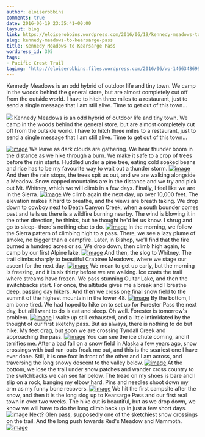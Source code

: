 ```yaml
---
author: eloiserobbins
comments: true
date: 2016-06-19 23:35:41+00:00
layout: blog
link: https://eloiserobbins.wordpress.com/2016/06/19/kennedy-meadows-to-kearsarge-pass/
slug: kennedy-meadows-to-kearsarge-pass
title: Kennedy Meadows to Kearsarge Pass
wordpress_id: 395
tags:
- Pacific Crest Trail
tagimg: 'http://eloiserobbins.files.wordpress.com/2016/06/wp-1466348699011.jpg'
---
```


Kennedy Meadows is an odd hybrid of outdoor life and tiny town. We camp in the woods behind the general store, but are almost completely cut off from the outside world. I have to hitch three miles to a restaurant, just to send a single message that I am still alive. Time to get out of this town...


[![](http://eloiserobbins.files.wordpress.com/2016/06/wp-1466348699011.jpg)](http://eloiserobbins.files.wordpress.com/2016/06/wp-1466348699011.jpg)
Kennedy Meadows is an odd hybrid of outdoor life and tiny town. We camp in the woods behind the general store, but are almost completely cut off from the outside world. I have to hitch three miles to a restaurant, just to send a single message that I am still alive. Time to get out of this town...

[![image](http://eloiserobbins.files.wordpress.com/2016/06/wp-1466348737165.jpg)](http://eloiserobbins.files.wordpress.com/2016/06/wp-1466348737165.jpg)
We leave as dark clouds are gathering. We hear thunder boom in the distance as we hike through a burn. We make it safe to a crop of trees before the rain starts. Huddled under a pine tree, eating cold soaked beans and rice has to be my favourite way to wait out a thunder storm.
[![image](http://eloiserobbins.files.wordpress.com/2016/06/wp-1466349000859.jpg)](http://eloiserobbins.files.wordpress.com/2016/06/wp-1466349000859.jpg)
And then the rain stops, the trees spit us out, and we are walking alongside a Meadow. Snow capped mountains are in the distance and we try and pick out Mt. Whitney, which we will climb in a few days. Finally, I feel like we are in the Sierra.
[![image](http://eloiserobbins.files.wordpress.com/2016/06/wp-1466349339812.jpg)](http://eloiserobbins.files.wordpress.com/2016/06/wp-1466349339812.jpg)
We climb again the next day, up over 10,000 feet. The elevation makes it hard to breathe, and the views are breath taking. We drop down to cowboy next to Death Canyon Creek, when a south bounder comes past and tells us there is a wildfire burning nearby. The wind is blowing it in the other direction, he thinks, but he thought he'd let us know. I shrug and go to sleep- there's nothing else to do.
[![image](http://eloiserobbins.files.wordpress.com/2016/06/wp-1466383965022.jpg)](http://eloiserobbins.files.wordpress.com/2016/06/wp-1466383965022.jpg)
In the morning, we follow the Sierra pattern of climbing high to a pass. There, we see a lazy plume of smoke, no bigger than a campfire. Later, in Bishop, we'll find that the fire burned a hundred acres or so. We drop down, then climb high again, to camp by our first Alpine lake.
[![image](http://eloiserobbins.files.wordpress.com/2016/06/wp-1466384126440.jpg)](http://eloiserobbins.files.wordpress.com/2016/06/wp-1466384126440.jpg)
And then, the slog to Whitney. The trail climbs sharply to beautiful Crabtree Meadows, where we stage our ascent for the next day.
[![image](http://eloiserobbins.files.wordpress.com/2016/06/wp-1466384334680.jpg)](http://eloiserobbins.files.wordpress.com/2016/06/wp-1466384334680.jpg)
We mean to get up early, but the morning is freezing, and it is six thirty before we are walking. Ice coats the trail where streams have frozen. We pass stunning Guitar Lake, and then the switchbacks start. For once, the altitude gives me a break and I breathe deep, passing day hikers. And then we cross one final snow field to the summit of the highest mountain in the lower 48.
[![image](http://eloiserobbins.files.wordpress.com/2016/06/wp-1466384976648.jpg)](http://eloiserobbins.files.wordpress.com/2016/06/wp-1466384976648.jpg)
By the bottom, I am bone tired. We had hoped to hike on to set up for Forester Pass the next day, but all I want to do is eat and sleep. Oh well. Forester is tomorrow's problem.
[![image](http://eloiserobbins.files.wordpress.com/2016/06/wp-1466385160944.jpg)](http://eloiserobbins.files.wordpress.com/2016/06/wp-1466385160944.jpg)
I wake up still exhausted, and a little intimidated by the thought of our first sketchy pass. But as always, there is nothing to do but hike. My feet drag, but soon we are crossing Tyndall Creek and approaching the pass.
[![image](http://eloiserobbins.files.wordpress.com/2016/06/wp-1466385479114.jpg)](http://eloiserobbins.files.wordpress.com/2016/06/wp-1466385479114.jpg)
You can see the ice chute coming, and it terrifies me. After a bad fall on a snow field in Alaska a few years ago, snow crossings with bad run-outs freak me out, and this is the scariest one I have ever done. Still, it is one foot in front of the other and I am across, and traversing the long snowy descent to the valley below.
[![image](http://eloiserobbins.files.wordpress.com/2016/06/wp-1466385712287.jpg)](http://eloiserobbins.files.wordpress.com/2016/06/wp-1466385712287.jpg)
At the bottom, we lose the trail under snow patches and wander cross country to the switchbacks we can see far below. The tread on my shoes is bare and I slip on a rock, banging my elbow hard. Pins and needles shoot down my arm as my funny bone recovers.
[![image](http://eloiserobbins.files.wordpress.com/2016/06/wp-1466385862296.jpg)](http://eloiserobbins.files.wordpress.com/2016/06/wp-1466385862296.jpg)
We hit the first campsite after the snow, and then it is the long slog up to Kearsarge Pass and our first real town in over two weeks. The hike out is beautiful, but as we drop down, we know we will have to do the long climb back up in just a few short days.
[![image](http://eloiserobbins.files.wordpress.com/2016/06/wp-1466386102460.jpg)](http://eloiserobbins.files.wordpress.com/2016/06/wp-1466386102460.jpg)
Next? Glen pass, supposedly one of the sketchiest snow crossings on the trail. And the long push towards Red's Meadow and Mammoth.
[![image](http://eloiserobbins.files.wordpress.com/2016/06/wp-1466386197318.jpg)](http://eloiserobbins.files.wordpress.com/2016/06/wp-1466386197318.jpg)

